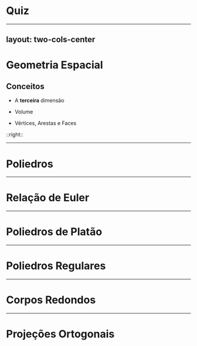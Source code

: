 # Quiz

<Quiz />

---
layout: two-cols-center
---

# Geometria Espacial
## Conceitos

<v-clicks>

- A **terceira** dimensão

- Volume

- Vértices, Arestas e Faces

</v-clicks>

::right::

<Solids />

---

# Poliedros

---

# Relação de Euler

---

# Poliedros de Platão

---

# Poliedros Regulares

---

# Corpos Redondos

---

# Projeções Ortogonais

